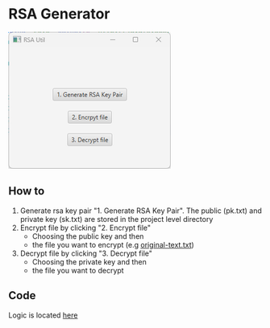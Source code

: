 # RSA Generator
![ui](img.png)

## How to
1. Generate rsa key pair "1. Generate RSA Key Pair". The public (pk.txt) and private key (sk.txt) are stored in the project level directory
2. Encrypt file by clicking  "2. Encrypt file"
   - Choosing the public key and then 
   - the file you want to encrypt (e.g [original-text.txt](original-text.txt))
4. Decrypt file by clicking "3. Decrypt file"
   - Choosing the private key and then 
   - the file you want to decrypt

## Code
Logic is located [here](src/main/java/com/example/mada_rsa_project_2/RSAApplicationController.java)